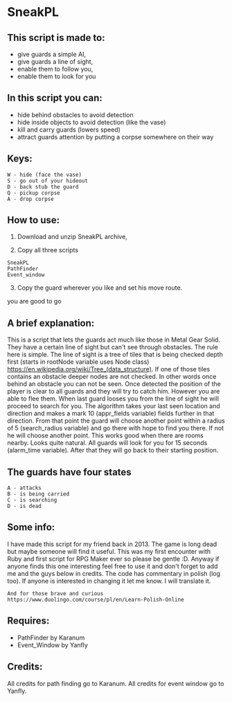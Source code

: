 # SneakPL

## This script is made to:


- give guards a simple AI,
- give guards a line of sight,
- enable them to follow you,
- enable them to look for you
 


## In this script you can:


- hide behind obstacles to avoid detection
- hide inside objects to avoid detection (like the vase)
- kill and carry guards (lowers speed)
- attract guards attention by putting a corpse somewhere on their way


## Keys:

```
W - hide (face the vase)
S - go out of your hideout
D - back stub the guard
Q - pickup corpse
A - drop corpse
```

## How to use:


1. Download and unzip SneakPL archive,


2. Copy all three scripts

```
SneakPL
PathFinder
Event_window
```

3. Copy the guard wherever you like and set his move route.


you are good to go


## A brief explanation:


This is a script that lets the guards act much like those in Metal Gear Solid. They have a certain line of sight but can't see through obstacles. The rule here is simple. The line of sight is a tree of tiles that is being checked depth first (starts in rootNode variable uses Node class) https://en.wikipedia.org/wiki/Tree_(data_structure). If one of those tiles contains an obstacle deeper nodes are not checked. In other words once behind an obstacle you can not be seen. Once detected the position of the player is clear to all guards and they will try to catch him. However you are able to flee them. When last guard looses you from the line of sight he will proceed to search for you. The algorithm takes your last seen location and direction and makes a mark 10 (appr_fields variable) fields  further in that direction. From that point the guard will choose another point within a radius of 5 (search_radius variable) and go there with hope to find you there. If not he will choose another point. This works good when there are rooms nearby. Looks quite natural. All guards will look for you for 15 seconds (alarm_time variable). After that they will go back to their starting position.


## The guards have four states

```
A - attacks
B - is being carried
C - is searching 
D - is dead
```

## Some info:


I have made this script for my friend back in 2013. The game is long dead but maybe someone will find it useful. This was my first encounter with Ruby and first script for RPG Maker ever so please be gentle :D. Anyway if anyone finds this one interesting feel free to use it and don't forget to add me and the guys below in credits. The code has commentary in polish (log too). If anyone is interested in changing it let me know. I will translate it. 

```
And for those brave and curious https://www.duolingo.com/course/pl/en/Learn-Polish-Online
```


## Requires:


- PathFinder by Karanum
- Event_Window by Yanfly


## Credits:


All credits for path finding go to Karanum.
All credits for event window go to Yanfly.